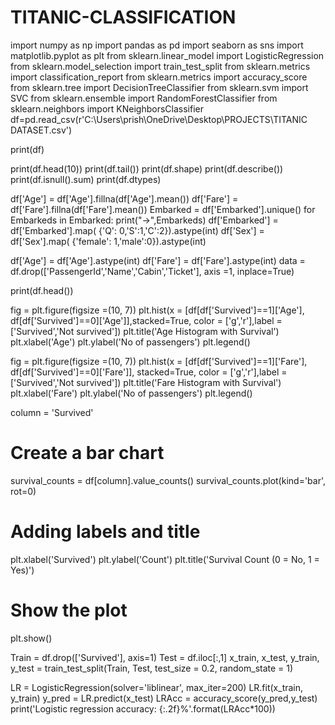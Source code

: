 ﻿# TITANIC-CLASSIFICATION
import numpy as np
import pandas as pd
import seaborn as sns
import matplotlib.pyplot as plt
from sklearn.linear_model import LogisticRegression
from sklearn.model_selection import train_test_split
from sklearn.metrics import classification_report
from sklearn.metrics import accuracy_score
from sklearn.tree import DecisionTreeClassifier
from sklearn.svm import SVC
from sklearn.ensemble import RandomForestClassifier
from sklearn.neighbors import KNeighborsClassifier
df=pd.read_csv(r'C:\Users\prish\OneDrive\Desktop\PROJECTS\TITANIC DATASET.csv')

print(df)

print(df.head(10))
print(df.tail())
print(df.shape)
print(df.describe())
print(df.isnull().sum)
print(df.dtypes)

df['Age'] = df['Age'].fillna(df['Age'].mean())
df['Fare'] = df['Fare'].fillna(df['Fare'].mean())
Embarked = df['Embarked'].unique()
for Embarkeds in Embarked:
    print("->",Embarkeds)
df['Embarked'] = df['Embarked'].map( {'Q': 0,'S':1,'C':2}).astype(int)
df['Sex'] = df['Sex'].map( {'female': 1,'male':0}).astype(int)

df['Age'] = df['Age'].astype(int)
df['Fare'] = df['Fare'].astype(int)
data = df.drop(['PassengerId','Name','Cabin','Ticket'], axis =1, inplace=True)

print(df.head())

fig = plt.figure(figsize =(10, 7))
plt.hist(x = [df[df['Survived']==1]['Age'], df[df['Survived']==0]['Age']],stacked=True, color = ['g','r'],label = ['Survived','Not survived'])
plt.title('Age Histogram with Survival')
plt.xlabel('Age')
plt.ylabel('No of passengers')
plt.legend()

fig = plt.figure(figsize =(10, 7))
plt.hist(x = [df[df['Survived']==1]['Fare'], df[df['Survived']==0]['Fare']], stacked=True, color = ['g','r'],label = ['Survived','Not survived'])
plt.title('Fare Histogram with Survival')
plt.xlabel('Fare')
plt.ylabel('No of passengers')
plt.legend()

column = 'Survived'

# Create a bar chart
survival_counts = df[column].value_counts()
survival_counts.plot(kind='bar', rot=0)

# Adding labels and title
plt.xlabel('Survived')
plt.ylabel('Count')
plt.title('Survival Count (0 = No, 1 = Yes)')

# Show the plot
plt.show()

Train = df.drop(['Survived'], axis=1)
Test = df.iloc[:,1]
x_train, x_test, y_train, y_test = train_test_split(Train, Test, test_size = 0.2, random_state = 1)

LR = LogisticRegression(solver='liblinear', max_iter=200)
LR.fit(x_train, y_train)
y_pred = LR.predict(x_test)
LRAcc = accuracy_score(y_pred,y_test)
print('Logistic regression accuracy: {:.2f}%'.format(LRAcc*100))






